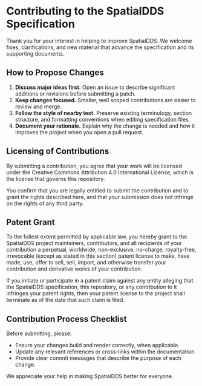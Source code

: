 # Contributing to the SpatialDDS Specification

Thank you for your interest in helping to improve SpatialDDS. We welcome fixes, clarifications, and new material that advance the specification and its supporting documents.

## How to Propose Changes

1. **Discuss major ideas first.** Open an issue to describe significant additions or revisions before submitting a patch.
2. **Keep changes focused.** Smaller, well scoped contributions are easier to review and merge.
3. **Follow the style of nearby text.** Preserve existing terminology, section structure, and formatting conventions when editing specification files.
4. **Document your rationale.** Explain why the change is needed and how it improves the project when you open a pull request.

## Licensing of Contributions

By submitting a contribution, you agree that your work will be licensed under the Creative Commons Attribution 4.0 International License, which is the license that governs this repository.

You confirm that you are legally entitled to submit the contribution and to grant the rights described here, and that your submission does not infringe on the rights of any third party.

## Patent Grant

To the fullest extent permitted by applicable law, you hereby grant to the SpatialDDS project maintainers, contributors, and all recipients of your contribution a perpetual, worldwide, non-exclusive, no-charge, royalty-free, irrevocable (except as stated in this section) patent license to make, have made, use, offer to sell, sell, import, and otherwise transfer your contribution and derivative works of your contribution.

If you initiate or participate in a patent claim against any entity alleging that the SpatialDDS specification, this repository, or any contribution to it infringes your patent rights, then your patent license to the project shall terminate as of the date that such claim is filed.

## Contribution Process Checklist

Before submitting, please:

- Ensure your changes build and render correctly, when applicable.
- Update any relevant references or cross-links within the documentation.
- Provide clear commit messages that describe the purpose of each change.

We appreciate your help in making SpatialDDS better for everyone.
